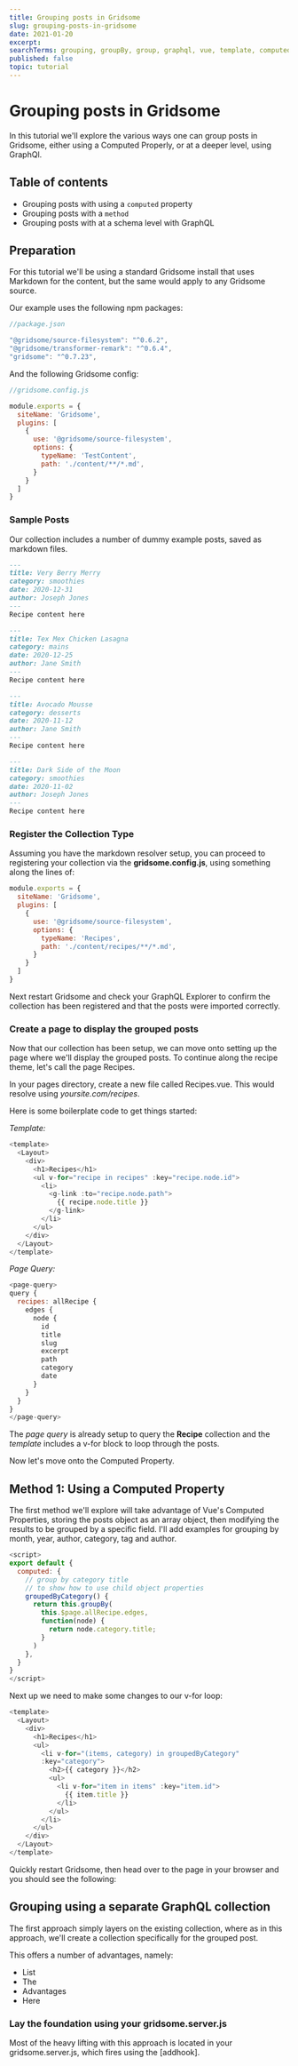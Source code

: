 ```yaml
---
title: Grouping posts in Gridsome
slug: grouping-posts-in-gridsome
date: 2021-01-20
excerpt: 
searchTerms: grouping, groupBy, group, graphql, vue, template, computed
published: false
topic: tutorial
---
```

# Grouping posts in Gridsome

In this tutorial we'll explore the various ways one can group posts in Gridsome, either using a Computed Properly, or at a deeper level, using GraphQl.

## Table of contents

* Grouping posts with using a `computed` property
* Grouping posts with a `method`
* Grouping posts with at a schema level with GraphQL

## Preparation

For this tutorial we'll be using a standard Gridsome install that uses Markdown for the content, but the same would apply to any Gridsome source.

Our example uses the following npm packages:

```js
//package.json

"@gridsome/source-filesystem": "^0.6.2",
"@gridsome/transformer-remark": "^0.6.4",
"gridsome": "^0.7.23",
```

And the following Gridsome config:

```js
//gridsome.config.js

module.exports = {
  siteName: 'Gridsome',
  plugins: [
    {
      use: '@gridsome/source-filesystem',
      options: {
        typeName: 'TestContent',
        path: './content/**/*.md',
      }
    }
  ]
}
```

### Sample Posts

Our collection includes a number of dummy example posts, saved as markdown files.

<div class="grid grid-cols-1 md:grid-cols-2 md:gap-10">

```markdown
---
title: Very Berry Merry
category: smoothies
date: 2020-12-31
author: Joseph Jones
---
Recipe content here
```

```markdown
---
title: Tex Mex Chicken Lasagna
category: mains
date: 2020-12-25
author: Jane Smith
---
Recipe content here
```

```markdown
---
title: Avocado Mousse
category: desserts
date: 2020-11-12
author: Jane Smith
---
Recipe content here
```

```markdown
---
title: Dark Side of the Moon
category: smoothies
date: 2020-11-02
author: Joseph Jones
---
Recipe content here
```
</div>

### Register the Collection Type

Assuming you have the markdown resolver setup, you can proceed to registering your collection via the **gridsome.config.js**, using something along the lines of:

```javascript
module.exports = {
  siteName: 'Gridsome',
  plugins: [
    {
      use: '@gridsome/source-filesystem',
      options: {
        typeName: 'Recipes',
        path: './content/recipes/**/*.md',
      }
    }
  ]
}
```

Next restart Gridsome and check your GraphQL Explorer to confirm the collection has been registered and that the posts were imported correctly.

### Create a page to display the grouped posts

Now that our collection has been setup, we can move onto setting up the page where we'll display the grouped posts. To continue along the recipe theme, let's call the page Recipes.

In your pages directory, create a new file called Recipes.vue. This would resolve using _yoursite.com/recipes_. 

Here is some boilerplate code to get things started:

*Template:*

```javascript
<template>
  <Layout>
    <div>
      <h1>Recipes</h1>
      <ul v-for="recipe in recipes" :key="recipe.node.id">
        <li>
          <g-link :to="recipe.node.path">
            {{ recipe.node.title }}
          </g-link>
        </li>
      </ul>
    </div>
  </Layout>
</template>
```

*Page Query:*

```javascript
<page-query>
query {
  recipes: allRecipe {
    edges {
      node {
        id
        title
        slug
        excerpt
        path
        category
        date
      }
    }
  }
}
</page-query>
```
The *page query* is already setup to query the **Recipe** collection and the *template* includes a v-for block to loop through the posts.

Now let's move onto the Computed Property. 

## Method 1: Using a Computed Property

The first method we'll explore will take advantage of Vue's Computed Properties, storing the posts object as an array object, then modifying the results to be grouped by a specific field. I'll add examples for grouping by month, year, author, category, tag and author. 

```javascript
<script>
export default {
  computed: {
    // group by category title
    // to show how to use child object properties
    groupedByCategory() {
      return this.groupBy(
        this.$page.allRecipe.edges, 
        function(node) {
          return node.category.title;
        } 
      )
    },
  }
}
</script>
```

Next up we need to make some changes to our v-for loop:

```javascript
<template>
  <Layout>
    <div>
      <h1>Recipes</h1>
      <ul>
        <li v-for="(items, category) in groupedByCategory"
        :key="category">
          <h2>{{ category }}</h2>
          <ul>
            <li v-for="item in items" :key="item.id">
              {{ item.title }}
            </li>
          </ul>
        </li>
      </ul>
    </div>
  </Layout>
</template>
```

Quickly restart Gridsome, then head over to the page in your browser and you should see the following:

<!-- Add Image Here -->

## Grouping using a separate GraphQL collection

The first approach simply layers on the existing collection, where as in this approach, we'll create a collection specifically for the grouped post. 

This offers a number of advantages, namely:

- List
- The
- Advantages
- Here

### Lay the foundation using your gridsome.server.js

Most of the heavy lifting with this approach is located in your gridsome.server.js, which fires using the [addhook].
